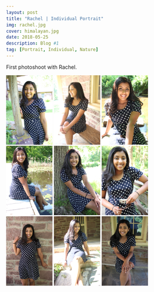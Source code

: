 ```yaml
---
layout: post
title: "Rachel | Individual Portrait"
img: rachel.jpg 
cover: himalayan.jpg
date: 2018-05-25 
description: Blog #1
tag: [Portrait, Individual, Nature]
---
```


First photoshoot with Rachel. 
  
<img src="rachel/img1.jpg" width="25%">
<img src="rachel/img2.jpg" width="25%">
<img src="rachel/img3.jpg" width="25%">
<img src="rachel/img4.jpg" width="25%">
<img src="rachel/img5.jpg" width="25%">
<img src="rachel/img6.jpg" width="25%">
<img src="rachel/img7.jpg" width="25%">
<img src="rachel/img8.jpg" width="25%">
<img src="rachel/img9.jpg" width="25%">

